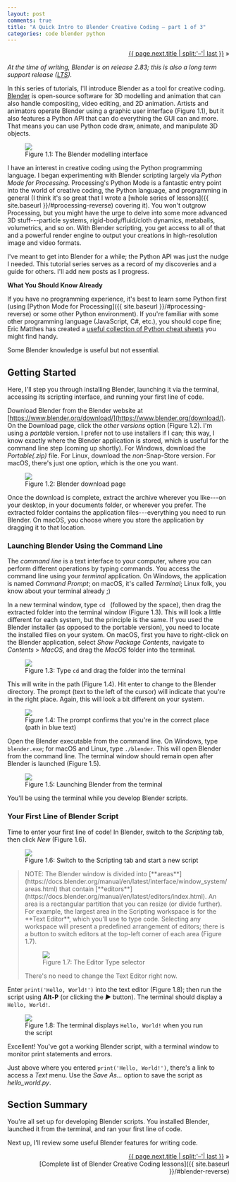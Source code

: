 ```yaml
---
layout: post
comments: true
title: "A Quick Intro to Blender Creative Coding – part 1 of 3"
categories: code blender python
---
```


<p markdown="1" style="text-align:right">
<a href="{{ page.next.url }}">{{ page.next.title | split:'–'| last }}</a> &raquo;<br />
</p>

 *At the time of writing, Blender is on release 2.83; this is also a long term support release ([LTS](https://www.blender.org/download/lts/)).*

In this series of tutorials, I'll introduce Blender as a tool for creative coding. [Blender](https://www.blender.org/) is open-source software for 3D modelling and animation that can also handle compositing, video editing, and 2D animation. Artists and animators operate Blender using a graphic user interface (Figure 1.1), but it also features a Python API that can do everything the GUI can and more. That means you can use Python code draw, animate, and manipulate 3D objects.

<figure>
  <img src="{{ site.url }}/img/aqitbcc01/getting-started-blender.png" class="fullwidth" />
  <figcaption>Figure 1.1: The Blender modelling interface</figcaption>
</figure>

I have an interest in creative coding using the Python programming language. I began experimenting with Blender scripting largely via *Python Mode for Processing*. Processing's Python Mode is a fantastic entry point into the world of creative coding, the Python language, and programming in general (I think it's so great that I wrote a [whole series of lessons]({{ site.baseurl }}/#processing-reverse) covering it). You won't outgrow Processing, but you might have the urge to delve into some more advanced 3D stuff---particle systems, rigid-body/fluid/cloth dynamics, metaballs, volumetrics, and so on. With Blender scripting, you get access to all of that and a powerful render engine to output your creations in high-resolution image and video formats.

I've meant to get into Blender for a while; the Python API was just the nudge I needed. This tutorial series serves as a record of my discoveries and a guide for others. I'll add new posts as I progress.

**What You Should Know Already**

If you have no programming experience, it's best to learn some Python first (using [Python Mode for Processing]({{ site.baseurl }}/#processing-reverse) or some other Python environment). If you're familiar with some other programming language (JavaScript, C#, etc.), you should cope fine; Eric Matthes has created a [useful collection of Python cheat sheets](https://ehmatthes.github.io/pcc/cheatsheets/README.html) you might find handy.

Some Blender knowledge is useful but not essential.

## Getting Started

Here, I'll step you through installing Blender, launching it via the terminal, accessing its scripting interface, and running your first line of code.

Download Blender from the Blender website at [https://www.blender.org/download/](https://www.blender.org/download/). On the Download page, click the *other versions* option (Figure 1.2). I'm using a *portable* version. I prefer not to use installers if I can; this way, I know exactly where the Blender application is stored, which is useful for the command line step (coming up shortly). For Windows, download the *Portable(.zip)* file. For Linux, download the *non*-Snap-Store version. For macOS, there's just one option, which is the one you want.

<figure>
  <img src="{{ site.url }}/img/aqitbcc01/getting-started-download-blender.png" class="fullwidth" />
  <figcaption>Figure 1.2: Blender download page</figcaption>
</figure>

Once the download is complete, extract the archive wherever you like---on your desktop, in your documents folder, or wherever you prefer. The extracted folder contains the application files---everything you need to run Blender. On macOS, you choose where you store the application by dragging it to that location.

### Launching Blender Using the Command Line

The *command line* is a text interface to your computer, where you can perform different operations by typing commands. You access the command line using your *terminal* application. On Windows, the application is named *Command Prompt*; on macOS, it's called *Terminal*; Linux folk, you know about your terminal already ;)

In a new terminal window, type `cd ` (followed by the space), then drag the extracted folder into the terminal window (Figure 1.3). This will look a little different for each system, but the principle is the same. If you used the Blender installer (as opposed to the portable version), you need to locate the installed files on your system. On macOS, first you have to right-click on the Blender application, select *Show Package Contents*, navigate to *Contents* > *MacOS*, and drag the *MacOS* folder into the terminal.

<figure>
  <img src="{{ site.url }}/img/aqitbcc01/getting-started-terminal-drag.png" class="fullwidth" />
  <figcaption>Figure 1.3: Type <code>cd</code> and drag the folder into the terminal</figcaption>
</figure>

This will write in the path (Figure 1.4). Hit enter to change to the Blender directory. The prompt (text to the left of the cursor) will indicate that you're in the right place. Again, this will look a bit different on your system.

<figure>
  <img src="{{ site.url }}/img/aqitbcc01/getting-started-terminal-cd.png" class="fullwidth" />
  <figcaption>Figure 1.4: The prompt confirms that you're in the correct place (path in blue text)</figcaption>
</figure>

Open the Blender executable from the command line. On Windows, type `blender.exe`; for macOS and Linux, type `./blender`. This will open Blender from the command line. The terminal window should remain open after Blender is launched (Figure 1.5).

<figure>
  <img src="{{ site.url }}/img/aqitbcc01/getting-started-terminal-blender.png" class="fullwidth" />
  <figcaption>Figure 1.5: Launching Blender from the terminal</figcaption>
</figure>

You'll be using the terminal while you develop Blender scripts.

### Your First Line of Blender Script

Time to enter your first line of code! In Blender, switch to the *Scripting* tab, then click *New* (Figure 1.6).

<figure>
  <img src="{{ site.url }}/img/aqitbcc01/getting-started-new-script.png" class="fullwidth" />
  <figcaption>Figure 1.6: Switch to the Scripting tab and start a new script</figcaption>
</figure>

<blockquote markdown="1">
NOTE: The Blender window is divided into [**areas**](https://docs.blender.org/manual/en/latest/interface/window_system/areas.html) that contain [**editors**](https://docs.blender.org/manual/en/latest/editors/index.html). An area is a rectangular partition that you can resize (or divide further). For example, the largest area in the Scripting workspace is for the **Text Editor**, which you'll use to type code. Selecting any workspace will present a predefined arrangement of editors; there is a button to switch editors at the top-left corner of each area (Figure 1.7).

 <figure>
   <img src="{{ site.url }}/img/aqitbcc01/getting-started-editors.png" class="fullwidth" />
   <figcaption>Figure 1.7: The Editor Type selector</figcaption>
 </figure>

There's no need to change the Text Editor right now.
</blockquote>

Enter `print('Hello, World!')` into the text editor (Figure 1.8); then run the script using **Alt-P** (or clicking the *▶* button). The terminal should display a `Hello, World!`.

<figure>
  <img src="{{ site.url }}/img/aqitbcc01/getting-started-run-script.png" class="fullwidth" />
  <figcaption>Figure 1.8: The terminal displays <code>Hello, World!</code> when you run the script</figcaption>
</figure>

Excellent! You've got a working Blender script, with a terminal window to monitor print statements and errors.

Just above where you entered `print('Hello, World!')`, there's a link to access a *Text* menu. Use the *Save As...* option to save the script as *hello_world.py*.

## Section Summary

You're all set up for developing Blender scripts. You installed Blender, launched it from the terminal, and ran your first line of code.

Next up, I'll review some useful Blender features for writing code.

<p style="text-align:right" markdown="1">
<a href="{{ page.next.url }}">{{ page.next.title | split:'–'| last }}</a> &raquo;<br />
[Complete list of Blender Creative Coding lessons]({{ site.baseurl }}/#blender-reverse)
</p>

